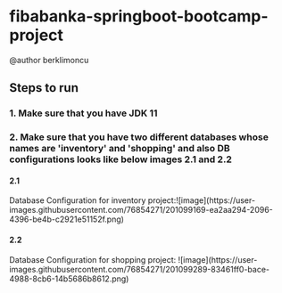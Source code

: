 # fibabanka-springboot-bootcamp-project
@author berklimoncu


<h2> Steps to run </h2>

<h3> 1. Make sure that you have JDK 11 </h3>
<h3> 2. Make sure that you have two different databases whose names are 'inventory' and 'shopping' and also DB configurations looks like below images 2.1 and 2.2</h3>

<h4>2.1
</h4>
 Database Configuration for inventory project:![image](https://user-images.githubusercontent.com/76854271/201099169-ea2aa294-2096-4396-be4b-c2921e51152f.png)

<h4>2.2
</h4>
Database Configuration for shopping project: ![image](https://user-images.githubusercontent.com/76854271/201099289-83461ff0-bace-4988-8cb6-14b5686b8612.png) 



